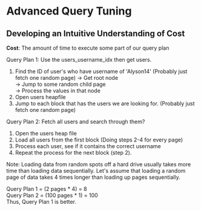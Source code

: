 # Advanced Query Tuning

## Developing an Intuitive Understanding of Cost

**Cost**: The amount of time to execute some part of our query plan

Query Plan 1: Use the users_username_idx then get users.
1. Find the ID of user's who have username of 'Alyson14' (Probably just fetch one random page)
 -> Get root node  
 -> Jump to some random child page  
 -> Process the values in that node  
2. Open users heapfile 
3. Jump to each block that has the users we are looking for. (Probably just fetch one random page)

Query Plan 2: Fetch all users and search through them?
1. Open the users heap file
2. Load all users from the first block (Doing steps 2-4 for every page)
3. Process each user, see if it contains the correct username
4. Repeat the process for the next block (step 2).

Note: Loading data from random spots off a hard drive usually takes more time than loading data sequentially.
Let's assume that loading a random page of data takes 4 times longer than loading up pages sequentially.

Query Plan 1 = (2 pages * 4) = 8    
Query Plan 2 = (100 pages * 1) = 100  
Thus, Query Plan 1 is better.  